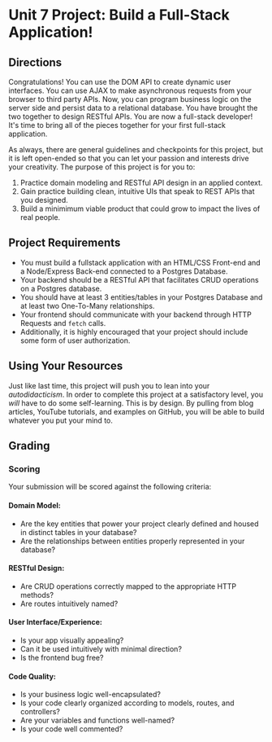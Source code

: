 # Unit 7 Project: Build a Full-Stack Application!

## Directions
Congratulations! You can use the DOM API to create dynamic user interfaces. You can use AJAX to make asynchronous requests from your browser to third party APIs. Now, you can program business logic on the server side and persist data to a relational database. You have brought the two together to design RESTful APIs. You are now a full-stack developer! It's time to bring all of the pieces together for your first full-stack application.

As always, there are general guidelines and checkpoints for this project, but it is left open-ended so that you can let your passion and interests drive your creativity. The purpose of this project is for you to:
  1. Practice domain modeling and RESTful API design in an applied context.
  2. Gain practice building clean, intuitive UIs that speak to REST APIs that you designed.
  3. Build a minimimum viable product that could grow to impact the lives of real people.

## Project Requirements
* You must build a fullstack application with an HTML/CSS Front-end and a Node/Express Back-end connected to a Postgres Database. 
* Your backend should be a RESTful API that facilitates CRUD operations on a Postgres database. 
* You should have at least 3 entities/tables in your Postgres Database and at least two One-To-Many relationships. 
* Your frontend should communicate with your backend through HTTP Requests and `fetch` calls. 
* Additionally, it is highly encouraged that your project should include some form of user authorization.

## Using Your Resources
Just like last time, this project will push you to lean into your _autodidacticism_. In order to complete this project at a satisfactory level, you _will_ have to do some self-learning. This is by design. By pulling from blog articles, YouTube tutorials, and examples on GitHub, you will be able to build whatever you put your mind to.

## Grading
### Scoring
Your submission will be scored against the following criteria:

#### Domain Model:
* Are the key entities that power your project clearly defined and housed in distinct tables in your database?
* Are the relationships between entities properly represented in your database?

#### RESTful Design:
* Are CRUD operations correctly mapped to the appropriate HTTP methods?
* Are routes intuitively named?

#### User Interface/Experience:
* Is your app visually appealing?
* Can it be used intuitively with minimal direction?
* Is the frontend bug free?

#### Code Quality:
* Is your business logic well-encapsulated?
* Is your code clearly organized according to models, routes, and controllers?
* Are your variables and functions well-named?
* Is your code well commented?
